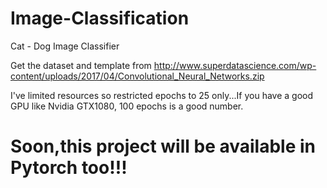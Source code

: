 # Image-Classification
Cat - Dog Image Classifier

Get the dataset and template from http://www.superdatascience.com/wp-content/uploads/2017/04/Convolutional_Neural_Networks.zip

I've limited resources so restricted epochs to 25 only...If you have a good GPU like Nvidia GTX1080, 100 epochs is a good number.

# Soon,this project will be available in Pytorch too!!!
